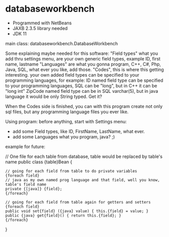 # databaseworkbench

- Programmed with NetBeans
- JAXB 2.3.5 library needed
- JDK 11

main class: databaseworkbench.DatabaseWorkbench

Some explaining maybe needed for this software:
"Field types" what you add thru settings menu, are your own generic field types, example ID, first name, lastname
"Languages" are what you gonna program, C++, C#, Php, Java, SQL, what ever you like, add those.
"Codes", this is where this getting interesting. your own added field types can be specified to your programming languages, 
  for example: ID named field type can be specified to your programming languages, SQL can be "long", but in C++ it can be "long int"
  ZipCode named field type can be in SQL varchar(5), but in java language it would be only String typed.
  Get it?
  
When the Codes side is finished, you can with this program create not only sql files, but any programming language files you ever like.

Using program:
before anything, start with Settings menu:
- add some Field types, like ID, FirstName, LastName, what ever.
- add some Languages what you program, java? ;)


example for future:

// One file for each table from database, table would be replaced by table's name
public class {table}Bean {

    // going for each field from table to do private variables
    {foreach field}
    // java as my own named prog language and that field, well you know, table's field name
    private {[java]} {field};
    {/foreach}

    // going for each field from table again for getters and setters
    {foreach field}
    public void set{field} ({java} value) { this.{field} = value; }
    public {java} get{field}() { return this.{field}; }
    {/foreach}

}
